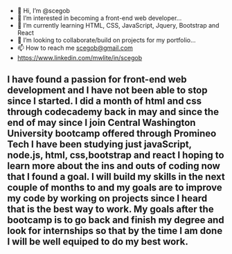 - 👋 Hi, I’m @scegob
- 👀 I’m interested in becoming a front-end web developer...
- 🌱 I’m currently learning HTML, CSS, JavaScript, Jquery, Bootstrap and React
- 💞️ I’m looking to collaborate/build on projects for my portfolio...
- 📫 How to reach me scegob@gmail.com
- https://www.linkedin.com/mwlite/in/scegob

I have found a passion for front-end web development and I have not been able to stop since I started. I did a month of html and css through codecademy back in may and since the end of may since 
I join Central Washington University bootcamp offered through Promineo Tech I have been studying just javaScript, node.js, html, css,bootstrap and react I hoping to learn more about the ins and outs of coding now that I found 
a goal. I will build my skills in the next couple of months to and my goals are to improve my code by working on projects since I heard that is the best way to work. My goals after the bootcamp is to go back and finish my degree and look for internships so that 
by the time I am done I will be well equiped to do my best work.
- 

<!---
scegob/scegob is a ✨ special ✨ repository because its `README.md` (this file) appears on your GitHub profile.
You can click the Preview link to take a look at your changes.
--->
